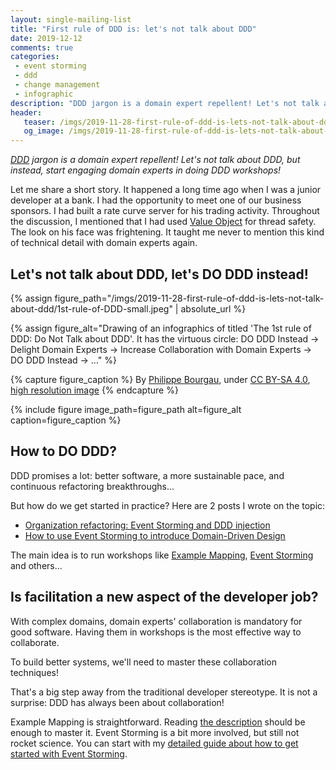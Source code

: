 ```yaml
---
layout: single-mailing-list
title: "First rule of DDD is: let's not talk about DDD"
date: 2019-12-12
comments: true
categories:
 - event storming
 - ddd
 - change management
 - infographic
description: "DDD jargon is a domain expert repellent! Let's not talk about DDD, but instead, start engaging domain experts in doing DDD workshops! Here is an infographic that explains why doing DDD works better than arguing for DDD."
header:
   teaser: /imgs/2019-11-28-first-rule-of-ddd-is-lets-not-talk-about-ddd/1st-rule-of-DDD-teaser.jpeg
   og_image: /imgs/2019-11-28-first-rule-of-ddd-is-lets-not-talk-about-ddd/1st-rule-of-DDD-og.jpeg
---
```

_[DDD](https://en.wikipedia.org/wiki/Domain-driven_design) jargon is a domain expert repellent! Let's not talk about DDD, but instead, start engaging domain experts in doing DDD workshops!_

Let me share a short story. It happened a long time ago when I was a junior developer at a bank. I had the opportunity to meet one of our business sponsors. I had built a rate curve server for his trading activity. Throughout the discussion, I mentioned that I had used [Value Object](https://deviq.com/value-object/) for thread safety. The look on his face was frightening. It taught me never to mention this kind of technical detail with domain experts again.

## Let's not talk about DDD, let's DO DDD instead!

{% assign figure_path="/imgs/2019-11-28-first-rule-of-ddd-is-lets-not-talk-about-ddd/1st-rule-of-DDD-small.jpeg" | absolute_url %}
    
{% assign figure_alt="Drawing of an infographics of titled 'The 1st rule of DDD: Do Not Talk about DDD'. It has the virtuous circle: DO DDD Instead -> Delight Domain Experts -> Increase Collaboration with Domain Experts -> DO DDD Instead -> ..." %}
    
{% capture figure_caption %}
By [Philippe Bourgau]({{site.url}}), under [CC BY-SA 4.0](http://creativecommons.org/licenses/by-sa/4.0/), [high resolution image]({{site.url}}/imgs/2019-11-28-first-rule-of-ddd-is-lets-not-talk-about-ddd/1st-rule-of-DDD.jpeg)
{% endcapture %}
    
{% include figure image_path=figure_path alt=figure_alt caption=figure_caption %}

## How to DO DDD?

DDD promises a lot: better software, a more sustainable pace, and continuous refactoring breakthroughs...

But how do we get started in practice? Here are 2 posts I wrote on the topic:

*   [Organization refactoring: Event Storming and DDD injection]({{site.url}}/organization-refactoring-event-storming-and-ddd-injection-part-1/)
*   [How to use Event Storming to introduce Domain-Driven Design]({{site.url}}/how-to-use-event-storming-to-introduce-domain-driven-design/)

The main idea is to run workshops like [Example Mapping](https://cucumber.io/blog/example-mapping-introduction/), [Event Storming](https://en.wikipedia.org/wiki/Event_storming) and others...

## Is facilitation a new aspect of the developer job?

With complex domains, domain experts' collaboration is mandatory for good software. Having them in workshops is the most effective way to collaborate.

To build better systems, we'll need to master these collaboration techniques!

That's a big step away from the traditional developer stereotype. It is not a surprise: DDD has always been about collaboration!

Example Mapping is straightforward. Reading [the description](https://cucumber.io/blog/example-mapping-introduction/) should be enough to master it. Event Storming is a bit more involved, but still not rocket science. You can start with my [detailed guide about how to get started with Event Storming]({{site.url}}/misadventures-with-big-design-up-front/).
